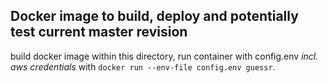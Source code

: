 ## Docker image to build, deploy and potentially test current master revision

build docker image within this directory, run container with config.env <i>incl. aws credentials</i> with `docker run --env-file config.env guessr`. 

